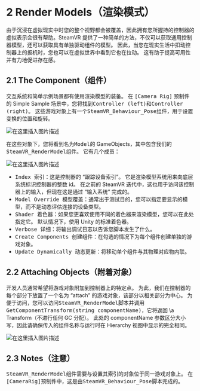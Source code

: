 # 2 Render Models（渲染模式）

由于沉浸在虚拟现实中时您的整个视野都会被覆盖，因此拥有您所握持的控制器的虚拟表示会很有帮助。SteamVR 提供了一种简单的方法，不仅可以获取通用控制器模型，还可以获取具有单独驱动组件的模型。 因此，当您在现实生活中扣动控制器上的扳机时，您也可以在虚拟世界中看到它也在拉动。 这有助于提高可用性并有力地促进存在感。

## 2.1 The Component（组件）

交互系统和简单示例场景都有使用渲染模型的装备。 在 <kbd>[Camera Rig]</kbd> 预制件的 Simple Sample 场景中，您将找到<kbd>Controller (left)</kbd>和<kbd>Controller (right)</kbd>。 这些游戏对象上有一个<kbd>SteamVR_Behaviour_Pose</kbd>组件，用于设置变换的位置和旋转。

![在这里插入图片描述](https://img-blog.csdnimg.cn/19198925a5cc4508be3a32a4221cf169.png#pic_center)

在这些对象下，您将看到名为<kbd>Model</kbd>的 GameObjects，其中包含我们的<kbd>SteamVR_RenderModel</kbd>组件。 它有几个成员：
 
![在这里插入图片描述](https://img-blog.csdnimg.cn/c434dde0b980402dacdbd7c57e3afd82.png#pic_center)

- <kbd>Index 索引</kbd>：这是控制器的 “跟踪设备索引”。 它是渲染模型系统用来向底层系统标识控制器的整数 id。 在之前的 SteamVR 迭代中，这也用于访问该控制器上的输入，但现在这是通过 “输入系统” 完成的。
- <kbd>Model Override 模型覆盖</kbd>：通常出于测试目的，您可以指定要显示的模型，而不是动态评估连接的设备类型。
- <kbd>Shader 着色器</kbd>：如果您更喜欢使用不同的着色器来渲染模型，您可以在此处指定它。 默认情况下，使用 Unity 的标准着色器。
- <kbd>Verbose 详细</kbd>：将输出调试日志以告诉您脚本发生了什么。
- <kbd>Create Components 创建组件</kbd>：在勾选的情况下为每个组件创建单独的游戏对象。
- <kbd>Update Dynamically 动态更新</kbd>：将移动单个组件与其物理对应物内联。

## 2.2 Attaching Objects（附着对象）

开发人员通常希望将游戏对象附加到控制器上的特定点。 为此，我们在控制器的每个部分下放置了一个名为 “attach” 的游戏对象，该部分以相关部分为中心。 为便于访问，您可以访问<kbd>SteamVR_RenderModel</kbd>脚本并调用<kbd>GetComponentTransform(string componentName)</kbd>，它将返回 \a Transform（不进行任何 GC 分配）。 此处的 componentName 参数区分大小写，因此请确保传入的组件名称与运行时在 Hierarchy 视图中显示的完全相同。

![在这里插入图片描述](https://img-blog.csdnimg.cn/35703c9d9d4644419575bcdd7dee92da.png#pic_center)


## 2.3 Notes（注意）
<kbd>SteamVR_RenderModel</kbd>组件需要与设置其索引的对象位于同一游戏对象上。 在<kbd>[CameraRig]</kbd>预制件中，这是由<kbd>SteamVR_Behaviour_Pose</kbd>脚本完成的。

